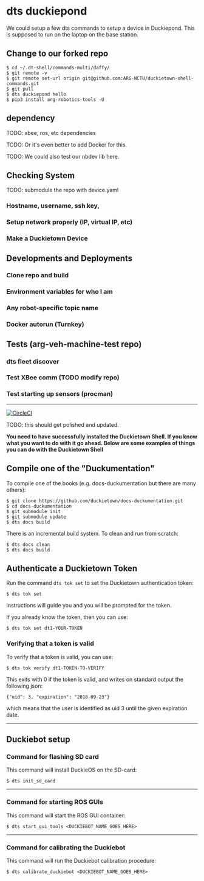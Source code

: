 # dts duckiepond

We could setup a few dts commands to setup a device in Duckiepond. This is supposed to run on the laptop on the base station.

## Change to our forked repo

```
$ cd ~/.dt-shell/commands-multi/daffy/
$ git remote -v
$ git remote set-url origin git@github.com:ARG-NCTU/duckietown-shell-commands.git
$ git pull
$ dts duckiepond hello
$ pip3 install arg-robotics-tools -U
```

## dependency

TODO: xbee, ros, etc dependencies

TODO: Or it's even better to add Docker for this. 

TODO: We could also test our nbdev lib here.


## Checking System

TODO: submodule the repo with device.yaml

### Hostname, username, ssh key, 

### Setup network properly (IP, virtual IP, etc)

### Make a Duckietown Device


## Developments and Deployments

### Clone repo and build 

### Environment variables for who I am

### Any robot-specific topic name 

### Docker autorun (Turnkey)

## Tests (arg-veh-machine-test repo)

### dts fleet discover

### Test XBee comm (TODO modify repo)

### Test starting up sensors (procman)



-----------------------


[![CircleCI](https://circleci.com/gh/duckietown/duckietown-shell-commands.svg?style=shield)](https://circleci.com/gh/duckietown/duckietown-shell-commands)



TODO: this should get polished and updated. 

**You need to have successfully installed the Duckietown Shell. If you know what you want to do with it go ahead. Below are some examples of things you can do with the Duckietown Shell** 

## Compile one of the "Duckumentation"

To compile one of the books (e.g. docs-duckumentation but there are many others):

    $ git clone https://github.com/duckietown/docs-duckumentation.git
    $ cd docs-duckumentation
    $ git submodule init
    $ git submodule update
    $ dts docs build

There is an incremental build system. To clean and run from scratch:

    $ dts docs clean
    $ dts docs build
  

## Authenticate a Duckietown Token

Run the command `dts tok set` to set the Duckietown authentication token:

    $ dts tok set  

Instructions will guide you and you will be prompted for the token.

If you already know the token, then you can use:

    $ dts tok set dt1-YOUR-TOKEN
    
### Verifying that a token is valid

To verify that a token is valid, you can use:

    $ dts tok verify dt1-TOKEN-TO-VERIFY
    
This exits with 0 if the token is valid, and writes on standard output the following json:

    {"uid": 3, "expiration": "2018-09-23"}
    
which means that the user is identified as uid 3 until the given expiration date.
 

-----------------------

## Duckiebot setup

### Command for flashing SD card

This command will install DuckieOS on the SD-card:

    $ dts init_sd_card

-----------------------

### Command for starting ROS GUIs

This command will start the ROS GUI container:

    $ dts start_gui_tools <DUCKIEBOT_NAME_GOES_HERE>

-----------------------

### Command for calibrating the Duckiebot

This command will run the Duckiebot calibration procedure:

    $ dts calibrate_duckiebot <DUCKIEBOT_NAME_GOES_HERE>

